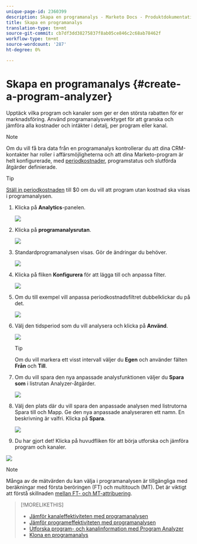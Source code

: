 ```yaml
---
unique-page-id: 2360399
description: Skapa en programanalys - Marketo Docs - Produktdokumentation
title: Skapa en programanalys
translation-type: tm+mt
source-git-commit: cb7df3dd38275837f8ab05ce846c2c68ab78462f
workflow-type: tm+mt
source-wordcount: '287'
ht-degree: 0%

---
```



# Skapa en programanalys {#create-a-program-analyzer}

Upptäck vilka program och kanaler som ger er den största rabatten för er marknadsföring. Använd programanalysverktyget för att granska och jämföra alla kostnader och intäkter i detalj, per program eller kanal.

>[!NOTE]
>
>Om du vill få bra data från en programanalys kontrollerar du att dina CRM-kontakter har roller i affärsmöjligheterna och att dina Marketo-program är helt konfigurerade, med [periodkostnader](/help/marketo/product-docs/reporting/revenue-cycle-analytics/revenue-tools/define-period-costs.md), programstatus och slutförda åtgärder definierade.

>[!TIP]
>
>[Ställ in periodkostnaden](/help/marketo/product-docs/reporting/revenue-cycle-analytics/revenue-tools/define-period-costs.md) till $0 om du vill att program utan kostnad ska visas i programanalysen.

1. Klicka på **Analytics**-panelen.

   ![](assets/image2014-9-17-13-3a7-3a1.png)

1. Klicka på **programanalysrutan**.

   ![](assets/program-analyzer-icon-hand.png)

1. Standardprogramanalysen visas. Gör de ändringar du behöver.

   ![](assets/image2016-10-31-15-3a3-3a9.png)

1. Klicka på fliken **Konfigurera** för att lägga till och anpassa filter.

   ![](assets/image2016-10-31-15-3a25-3a57.png)

1. Om du till exempel vill anpassa periodkostnadsfiltret dubbelklickar du på det.

   ![](assets/image2016-10-31-15-3a33-3a2.png)

1. Välj den tidsperiod som du vill analysera och klicka på **Använd**.

   ![](assets/image2016-10-31-15-3a30-3a32.png)

   >[!TIP]
   >
   >Om du vill markera ett visst intervall väljer du **Egen** och använder fälten **Från** och **Till**.

1. Om du vill spara den nya anpassade analysfunktionen väljer du **Spara som** i listrutan Analyzer-åtgärder.

   ![](assets/image2016-10-31-15-3a5-3a8.png)

1. Välj den plats där du vill spara den anpassade analysen med listrutorna Spara till och Mapp. Ge den nya anpassade analyseraren ett namn. En beskrivning är valfri. Klicka på **Spara**.

   ![](assets/image2016-10-31-15-3a7-3a19.png)

1. Du har gjort det! Klicka på huvudfliken för att börja utforska och jämföra program och kanaler.

![](assets/november-custom-report.png)

>[!NOTE]
>
>Många av de mätvärden du kan välja i programanalysen är tillgängliga med beräkningar med första beröringen (FT) och multitouch (MT). Det är viktigt att förstå skillnaden [mellan FT- och MT-attribuering](/help/marketo/product-docs/reporting/revenue-cycle-analytics/revenue-tools/attribution/understanding-attribution.md).

>[!MORELIKETHIS]
>
>* [Jämför kanaleffektiviteten med programanalysen](/help/marketo/product-docs/reporting/revenue-cycle-analytics/program-analytics/compare-channel-effectiveness-with-the-program-analyzer.md)
>* [Jämför programeffektiviteten med programanalysen](/help/marketo/product-docs/reporting/revenue-cycle-analytics/program-analytics/compare-program-effectiveness-with-the-program-analyzer.md)
>* [Utforska program- och kanalinformation med Program Analyzer](/help/marketo/product-docs/reporting/revenue-cycle-analytics/program-analytics/explore-program-and-channel-details-with-the-program-analyzer.md)
>* [Klona en programanalys](/help/marketo/product-docs/reporting/revenue-cycle-analytics/program-analytics/clone-a-program-analyzer.md)

